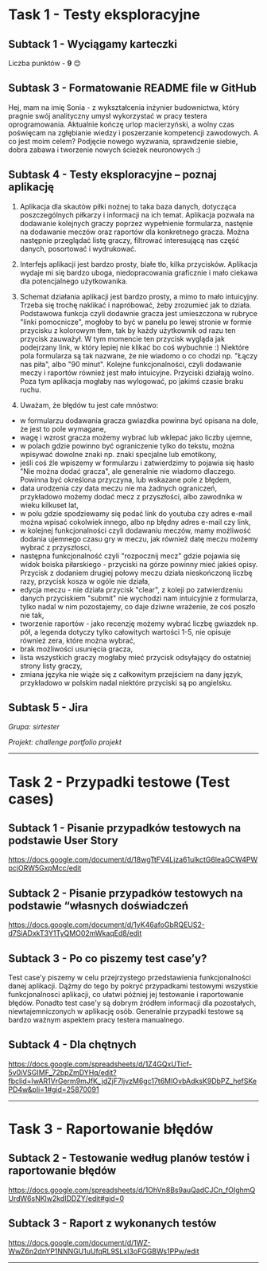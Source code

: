 # **Task 1 - Testy eksploracyjne** 
## Subtack 1 - Wyciągamy karteczki
Liczba punktów - **9** :blush:

## Subtask 3 - Formatowanie README file w GitHub
Hej, mam na imię Sonia  - z wykształcenia inżynier budownictwa, który pragnie swój analityczny umysł wykorzystać w pracy testera oprogramowania. Aktualnie kończę urlop macierzyński, a wolny czas poświęcam na zgłębianie wiedzy i poszerzanie kompetencji zawodowych. A co jest moim celem? Podjęcie nowego wyzwania, sprawdzenie siebie, dobra zabawa i tworzenie nowych ścieżek neuronowych :) 

## Subtask 4 - Testy eksploracyjne – poznaj aplikację
1. Aplikacja dla skautów piłki nożnej to taka baza danych, dotycząca poszczególnych piłkarzy i informacji na ich temat. 
Aplikacja pozwala na dodawanie kolejnych graczy poprzez wypełnienie formularza, nastęnie na dodawanie meczów oraz raportów dla konkretnego gracza. Można następnie przeglądać listę graczy, filtrować interesującą nas część danych, posortować i wydrukować. 

2. Interfejs aplikacji jest bardzo prosty, białe tło, kilka przycisków. Aplikacja wydaje mi się bardzo uboga, niedopracowania graficznie i mało ciekawa dla potencjalnego użytkowanika. 

4. Schemat działania aplikacji jest bardzo prosty, a mimo to mało intuicyjny. Trzeba się trochę naklikać i napróbować, żeby zrozumieć jak to działa. Podstawowa funkcja czyli dodawnie gracza jest umieszczona w rubryce "linki pomocnicze", mogłoby to być w panelu po lewej stronie w formie przycisku z kolorowym tłem, tak by każdy użytkownik od razu ten przycisk zauważył. W tym momencie ten przycisk wygląda jak podejrzany link, w który lepiej nie klikać bo coś wybuchnie :) Niektóre pola formularza są tak nazwane, że nie wiadomo o co chodzi np. "Łączy nas piła", albo "90 minut". Kolejne funkcjonalności, czyli dodawanie meczy i raportów również jest mało intuicyjne. Przyciski działają wolno. Poza tym aplikacja mogłaby nas wylogować, po jakimś czasie braku ruchu. 

5. Uważam, że błędów tu jest całe mnóstwo:
* w formularzu dodawania gracza gwiazdka powinna być opisana na dole, że jest to pole wymagane,
* wagę i wzrost gracza możemy wybrać lub wklepać jako liczby ujemne,
* w polach gdzie powinno być ograniczenie tylko do tekstu, można wpisywać dowolne znaki np. znaki specjalne lub emotikony,
* jeśli coś źle wpiszemy w formularzu i zatwierdzimy to pojawia się hasło "Nie można dodać gracza", ale generalnie nie wiadomo dlaczego. Powinna być określona przyczyna, lub wskazane pole z błędem,
* data urodzenia czy data meczu nie ma żadnych ograniczeń, przykładowo możemy dodać mecz z przyszłości, albo zawodnika w wieku kilkuset lat,
* w polu gdzie spodziewamy się podać link do youtuba czy adres e-mail można wpisać cokolwiek innego, albo np błędny adres e-mail czy link,
* w kolejnej funkcjonalności czyli dodawaniu meczów, mamy możliwość dodania ujemnego czasu gry w meczu, jak również datę meczu możemy wybrać z przyszłosci, 
* następna funkcjonalność czyli "rozpocznij mecz" gdzie pojawia się widok boiska piłarskiego - przyciski na górze powinny mieć jakieś opisy. Przycisk z dodaniem drugiej połowy meczu działa nieskończoną liczbę razy, przycisk kosza w ogóle nie działa, 
* edycja meczu - nie działa przycisk "clear", z koleji po zatwierdzeniu danych przyciskiem "submit" nie wychodzi nam intuicyjnie z formularza, tylko nadal w nim pozostajemy, co daje dziwne wrażenie, że coś poszło nie tak,
* tworzenie raportów - jako recenzję możemy wybrać liczbę gwiazdek np. pół, a legenda dotyczy tylko całowitych wartości 1-5, nie opisuje również zera, które można wybrać, 
* brak możliwości usunięcia gracza,
* lista wszystkich graczy mogłaby mieć przycisk odsyłający do ostatniej strony listy graczy,
* zmiana języka nie wiąże się z całkowitym przejściem na dany język, przykładowo w polskim nadal niektóre przyciski są po angielsku.

## Subtask 5 - Jira
*Grupa: sirtester* 

*Projekt: challenge portfolio projekt*


-----------------------------------------------------------------------------------------------------------------------------------------------------------------------


# **Task 2 - Przypadki testowe (Test cases)** 

## Subtack 1 -  Pisanie przypadków testowych na podstawie User Story
https://docs.google.com/document/d/18wgTtFV4Ljza61ulkctG6leaGCW4PWpcjORW5GxpMcc/edit

## Subtack 2 - Pisanie przypadków testowych na podstawie “własnych doświadczeń
https://docs.google.com/document/d/1yK46afoGbRQEUS2-d7SiADxkT3Y1TyQMO02mWkaqEd8/edit

## Subtack 3 - Po co piszemy test case’y?
Test case'y piszemy w celu przejrzystego przedstawienia funkcjonalności danej aplikacji. Dążmy do tego by pokryć przypadkami testowymi wszystkie funkcjonalnosci aplikacji, co ułatwi później jej testowanie i raportowanie błędów. Ponadto test case'y są dobrym źródłem informacji dla pozostałych, niewtajemniczonych w aplikację osób. Generalnie przypadki testowe są bardzo ważnym aspektem pracy testera manualnego. 

## Subtack 4 - Dla chętnych 
https://docs.google.com/spreadsheets/d/1Z4GQxUTicf-5v0iVSGIMF_72bpZmDYHq/edit?fbclid=IwAR1VrGerm9mJfK_jdZjF7ljvzM6gc17t6MIOvbAdksK9DbPZ_hefSKePD4w&pli=1#gid=25870091


-----------------------------------------------------------------------------------------------------------------------------------------------------------------------

# **Task 3 - Raportowanie błędów**

## Subtack 2 - Testowanie według planów testów i raportowanie błędów
https://docs.google.com/spreadsheets/d/1OhVn8Bs9auQadCJCn_fOIghmQUrdW6sNKlw2kdIDDZY/edit#gid=0

## Subtack 3 - Raport z wykonanych testów
https://docs.google.com/document/d/1WZ-WwZ6n2dnYP1NNNGU1uUfqRL9SLxI3oFGGBWs1PPw/edit

-----------------------------------------------------------------------------------------------------------------------------------------------------------------------

